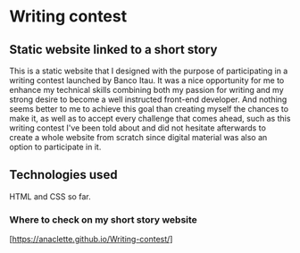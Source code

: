 # Writing contest

## Static website linked to a short story

This is a static website that I designed with the purpose of participating in a writing contest launched by Banco Itau. It was a nice opportunity for me to enhance my technical skills combining both my passion for writing and my strong desire to become a well instructed front-end developer. And nothing seems better to me to achieve this goal than creating myself the chances to make it, as well as to accept every challenge that comes ahead, such as this writing contest I've been told about and did not hesitate afterwards to create a whole website from scratch since digital material was also an option to participate in it. 

 ## Technologies used

HTML and CSS so far. 

### Where to check on my short story website

[https://anaclette.github.io/Writing-contest/]
